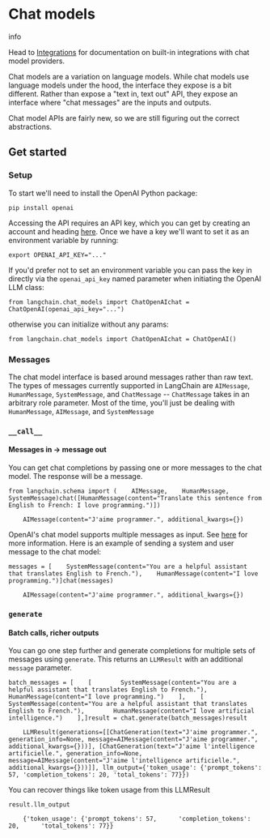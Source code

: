 Chat models
===========

info

Head to [Integrations](/docs/integrations/chat/) for documentation on built-in integrations with chat model providers.

Chat models are a variation on language models. While chat models use language models under the hood, the interface they expose is a bit different. Rather than expose a "text in, text out" API, they expose an interface where "chat messages" are the inputs and outputs.

Chat model APIs are fairly new, so we are still figuring out the correct abstractions.

Get started[](#get-started "Direct link to Get started")
---------------------------------------------------------

### Setup[](#setup "Direct link to Setup")

To start we'll need to install the OpenAI Python package:

    pip install openai

Accessing the API requires an API key, which you can get by creating an account and heading [here](https://platform.openai.com/account/api-keys). Once we have a key we'll want to set it as an environment variable by running:

    export OPENAI_API_KEY="..."

If you'd prefer not to set an environment variable you can pass the key in directly via the `openai_api_key` named parameter when initiating the OpenAI LLM class:

    from langchain.chat_models import ChatOpenAIchat = ChatOpenAI(openai_api_key="...")

otherwise you can initialize without any params:

    from langchain.chat_models import ChatOpenAIchat = ChatOpenAI()

### Messages[](#messages "Direct link to Messages")

The chat model interface is based around messages rather than raw text. The types of messages currently supported in LangChain are `AIMessage`, `HumanMessage`, `SystemMessage`, and `ChatMessage` -- `ChatMessage` takes in an arbitrary role parameter. Most of the time, you'll just be dealing with `HumanMessage`, `AIMessage`, and `SystemMessage`

### `__call__`[](#__call__ "Direct link to __call__")

#### Messages in -> message out[](#messages-in---message-out "Direct link to Messages in -> message out")

You can get chat completions by passing one or more messages to the chat model. The response will be a message.

    from langchain.schema import (    AIMessage,    HumanMessage,    SystemMessage)chat([HumanMessage(content="Translate this sentence from English to French: I love programming.")])

        AIMessage(content="J'aime programmer.", additional_kwargs={})

OpenAI's chat model supports multiple messages as input. See [here](https://platform.openai.com/docs/guides/chat/chat-vs-completions) for more information. Here is an example of sending a system and user message to the chat model:

    messages = [    SystemMessage(content="You are a helpful assistant that translates English to French."),    HumanMessage(content="I love programming.")]chat(messages)

        AIMessage(content="J'aime programmer.", additional_kwargs={})

### `generate`[](#generate "Direct link to generate")

#### Batch calls, richer outputs[](#batch-calls-richer-outputs "Direct link to Batch calls, richer outputs")

You can go one step further and generate completions for multiple sets of messages using `generate`. This returns an `LLMResult` with an additional `message` parameter.

    batch_messages = [    [        SystemMessage(content="You are a helpful assistant that translates English to French."),        HumanMessage(content="I love programming.")    ],    [        SystemMessage(content="You are a helpful assistant that translates English to French."),        HumanMessage(content="I love artificial intelligence.")    ],]result = chat.generate(batch_messages)result

        LLMResult(generations=[[ChatGeneration(text="J'aime programmer.", generation_info=None, message=AIMessage(content="J'aime programmer.", additional_kwargs={}))], [ChatGeneration(text="J'aime l'intelligence artificielle.", generation_info=None, message=AIMessage(content="J'aime l'intelligence artificielle.", additional_kwargs={}))]], llm_output={'token_usage': {'prompt_tokens': 57, 'completion_tokens': 20, 'total_tokens': 77}})

You can recover things like token usage from this LLMResult

    result.llm_output

        {'token_usage': {'prompt_tokens': 57,      'completion_tokens': 20,      'total_tokens': 77}}